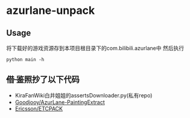 # azurlane-unpack
## Usage
将下载好的游戏资源存到本项目根目录下的com.bilibili.azurlane中
然后执行
```
python main -h
```
## ~~借 鉴~~照抄了以下代码
- KiraFanWiki白井姐姐的assertsDownloader.py(私有repo)
- [Goodjooy/AzurLane-PaintingExtract](https://github.com/Goodjooy/AzurLane-PaintingExtract)
- [Ericsson/ETCPACK](https://github.com/Ericsson/ETCPACK)
